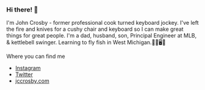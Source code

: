 ### Hi there! :wave: 

I'm John Crosby - former professional cook turned keyboard jockey. I've left the fire and knives for a cushy chair and keyboard so I can make great things for great people. I'm a dad, husband, son, Principal Engineer at MLB, & kettlebell swinger. Learning to fly fish in West Michigan.🏋️‍♂️🖥🎣

Where you can find me

- [Instagram](https://www.instagram.com/jccrosby)
- [Twitter](https://www.twitter.com/jccrosby)
- [jccrosby.com](https://www.jccrosby.com)
